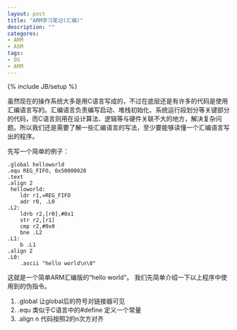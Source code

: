 ```yaml
---
layout: post
title: "ARM学习笔记(汇编)"
description: ""
categores: 
- ARM
- ASM
tags: 
- OS
- ARM
---
```

{% include JB/setup %}




虽然现在的操作系统大多是用C语言写成的，不过在底层还是有许多的代码是使用汇编语言写的。汇编语言负责编写启动、堆栈初始化、系统运行段划分等关键部分的代码，而C语言则用在设计算法、逻辑等与硬件关联不大的地方，解决复杂问题。所以我们还是需要了解一些汇编语言的写法，至少要能够读懂一个汇编语言写出的程序。

先写一个简单的例子：

    .global helloworld
    .equ REG_FIFO, 0x50000020
    .text 
    .align 2
     helloworld:
        ldr r1,=REG_FIFO
        adr r0, .L0
    .L2:
        ldrb r2,[r0],#0x1
        str r2,[r1]
        cmp r2,#0x0
        bne .L2
    .L1:
        b .L1
    .align 2
    .L0:
        .ascii "hello world\n\0"

这就是一个简单ARM汇编版的“hello world”。
我们先简单介绍一下以上程序中使用到的伪指令。

  1. .global 让global后的符号对链接器可见
  2. .equ  类似于C语言中的#define 定义一个常量
  3. .align n  代码按照2的n次方对齐
